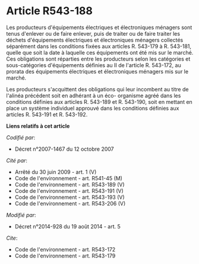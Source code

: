 # Article R543-188

Les producteurs d'équipements électriques et électroniques ménagers sont tenus d'enlever ou de faire enlever, puis de traiter
ou de faire traiter les déchets d'équipements électriques et électroniques ménagers collectés séparément dans les conditions
fixées aux articles R. 543-179 à R. 543-181, quelle que soit la date à laquelle ces équipements ont été mis sur le marché.
Ces obligations sont réparties entre les producteurs selon les catégories et sous-catégories d'équipements définies au II de
l'article R. 543-172, au prorata des équipements électriques et électroniques ménagers mis sur le marché. 

Les producteurs s'acquittent des obligations qui leur incombent au titre de l'alinéa précédent soit en adhérant à un éco-
organisme agréé dans les conditions définies aux articles R. 543-189 et R. 543-190, soit en mettant en place un système
individuel approuvé dans les conditions définies aux articles R. 543-191 et R. 543-192.

**Liens relatifs à cet article**

_Codifié par_:

  - Décret n°2007-1467 du 12 octobre 2007

_Cité par_:

  - Arrêté du 30 juin 2009 - art. 1 (V)
  - Code de l'environnement - art. R541-45 (M)
  - Code de l'environnement - art. R543-189 (V)
  - Code de l'environnement - art. R543-191 (V)
  - Code de l'environnement - art. R543-193 (V)
  - Code de l'environnement - art. R543-206 (V)

_Modifié par_:

  - Décret n°2014-928 du 19 août 2014 - art. 5

_Cite_:

  - Code de l'environnement - art. R543-172
  - Code de l'environnement - art. R543-179
